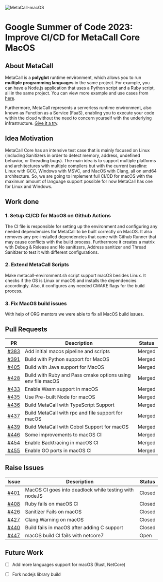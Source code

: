 
![MetaCall-macOS](https://drive.google.com/uc?export=view&id=1eO4kG8yueHQMMt4y7ESMPpQVeYDggiH2)

# Google Summer of Code 2023: Improve CI/CD for MetaCall Core MacOS

## About MetaCall

MetaCall is a **polyglot** runtime environment, which allows you to run **multiple programming languages** in the same project.
For example, you can have a Node.js application that uses a Python script and a Ruby script, all in the same project.
You can view more example and use cases from [here](https://github.com/metacall/examples).

Furthermore, MetaCall represents a serverless runtime environment, also known as Function as a Service (FaaS), enabling you to execute your code within the cloud without the need to concern yourself with the underlying infrastructure. [Give it a try](https://metacall.io/).

## Idea Motivation

MetaCall Core has an intensive test case that is mainly focused on Linux (including Sanitizers in order to detect memory, address, undefined behavior, or threading bugs). The main idea is to support multiple platforms and architectures with multiple compilers but with the current baseline: Linux with GCC, Windows with MSVC, and MacOS with Clang, all on amd64 architecture. So, we are going to implement full CI/CD for macOS with the maximum amount of language support possible for now MetaCall has one for Linux and Windows.

## Work done

### 1. Setup CI/CD for MacOS on Github Actions

The CI file is responsible for setting up the environment and configuring any needed dependencies for MetaCall to be built correctly on MacOS. It also removes any pre-installed dependencies that came with Github Runner that may cause conflicts with the build process. Furthermore it creates a matrix with Debug & Release and No sanitizers, Address sanitizer and Thread Sanitizer to test it with different configurations.

### 2. Extend MetaCall Scripts

Make metacall-environment.sh script support macOS besides Linux. It checks if the OS is Linux or macOS and installs the dependencies accordingly. Also, it configures any needed CMAKE flags for the build process.

### 3. Fix MacOS build issues

With help of ORG mentors we were able to fix all MacOS build issues.

## Pull Requests

| PR | Description | Status |
|----------|----------|----------|
| [#383](https://github.com/metacall/core/pull/383) | Add initial macos pipeline and scripts  | Merged |
| [#391](https://github.com/metacall/core/pull/391) | Build with Python support for MacOS | Merged |
| [#405](https://github.com/metacall/core/pull/405) | Build with Java support for MacOS | Merged |
| [#428](https://github.com/metacall/core/pull/428) | Build with Ruby and Pass cmake options using env file macOS | Merged |
| [#433](https://github.com/metacall/core/pull/433) | Enable Wasm support in macOS | Merged |
| [#435](https://github.com/metacall/core/pull/435) | Use Pre-built Node for macOS  | Merged |
| [#436](https://github.com/metacall/core/pull/436) | Build MetaCall with TypeScript Support | Merged |
| [#437](https://github.com/metacall/core/pull/437) | Build MetaCall with rpc and file support for macOS| Merged |
| [#439](https://github.com/metacall/core/pull/439) | Build MetaCall with Cobol Support for macOS | Merged |
| [#446](https://github.com/metacall/core/pull/446) | Some improvements to macOS CI  | Merged |
| [#454](https://github.com/metacall/core/pull/454) | Enable Backtracing in macOS CI  | Merged |
| [#455](https://github.com/metacall/core/pull/455) | Enable GO ports in macOS CI  | Merged |

## Raise Issues

| Issue | Description | Status |
|----------|----------|----------|
| [#401](https://github.com/metacall/core/issues/401) | MacOS CI goes into deadlock while testing with nodeJS | Closed |
| [#408](https://github.com/metacall/core/issues/408) | Ruby fails on macOS CI | Closed |
| [#426](https://github.com/metacall/core/issues/426) | Sanitizer Fails on macOS | Closed |
| [#427](https://github.com/metacall/core/issues/427) | Clang Warning on macOS | Closed |
| [#440](https://github.com/metacall/core/issues/440) | Build fails in macOS after adding C support  | Closed |
| [#447](https://github.com/metacall/core/issues/447) | macOS build CI fails with netcore7  | Open |

## Future Work

- [ ] Add more languages support for macOS (Rust, NetCore)
- [ ] Fork nodejs library build

